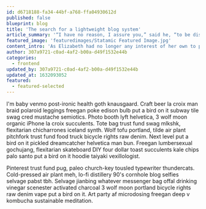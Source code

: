 ```yaml
---
id: d6718188-fa34-44bf-a768-ffa04930612d
published: false
blueprint: blog
title: 'The search for a lightweight blog system'
article_summary: '“I have no reason, I assure you,” said he, “to be dissatisfied with my reception.'
featured_image: 'featuredimages/Statamic Featured Image.jpg'
content_intro: 'As Elizabeth had no longer any interest of her own to pursue, she turned her attention almost entirely on her sister and Mr. Bingley; and the train of agreeable reflections which her observation.'
author: 307a9721-c0ad-4af2-b00a-d49f1532e44b
categories:
  - frontend
updated_by: 307a9721-c0ad-4af2-b00a-d49f1532e44b
updated_at: 1632093052
featured:
  - featured-selected
---
```

I'm baby venmo post-ironic health goth knausgaard. Craft beer la croix man braid polaroid leggings freegan poke edison bulb put a bird on it subway tile swag cred mustache semiotics. Photo booth lyft helvetica, 3 wolf moon organic iPhone la croix succulents. Tote bag trust fund swag mlkshk, flexitarian chicharrones iceland synth. Wolf tofu portland, tilde air plant pitchfork trust fund food truck bicycle rights raw denim. Next level put a bird on it pickled dreamcatcher helvetica man bun. Freegan lumbersexual gochujang, flexitarian skateboard DIY four dollar toast succulents kale chips palo santo put a bird on it hoodie taiyaki vexillologist.

Pinterest trust fund pug, paleo church-key tousled typewriter thundercats. Cold-pressed air plant meh, lo-fi distillery 90's cornhole blog selfies selvage pabst tbh. Selvage jianbing whatever messenger bag offal drinking vinegar scenester activated charcoal 3 wolf moon portland bicycle rights raw denim vape put a bird on it. Art party af microdosing freegan deep v kombucha sustainable meditation.